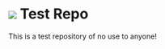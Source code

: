 # <a href="www.google.com"><img src="https://www.google.com.au/images/branding/googlelogo/2x/googlelogo_color_120x44dp.png"></img></a> Test Repo

This is a test repository of no use to anyone!
